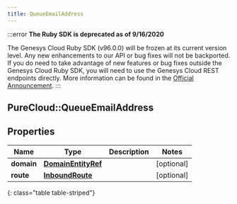 ```yaml
---
title: QueueEmailAddress
---
```


:::error
**The Ruby SDK is deprecated as of 9/16/2020**

The Genesys Cloud Ruby SDK (v96.0.0) will be frozen at its current version level. Any new enhancements to our API or bug fixes will not be backported. If you do need to take advantage of new features or bug fixes outside the Genesys Cloud Ruby SDK, you will need to use the Genesys Cloud REST endpoints directly. More information can be found in the [Official Announcement](https://developer.mypurecloud.com/forum/t/announcement-genesys-cloud-ruby-sdk-end-of-life/8850).
:::


## PureCloud::QueueEmailAddress

## Properties

|Name | Type | Description | Notes|
|------------ | ------------- | ------------- | -------------|
| **domain** | [**DomainEntityRef**](DomainEntityRef.html) |  | [optional] |
| **route** | [**InboundRoute**](InboundRoute.html) |  | [optional] |
{: class="table table-striped"}


